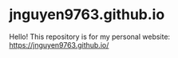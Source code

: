 # jnguyen9763.github.io

Hello! This repository is for my personal website: https://jnguyen9763.github.io/
